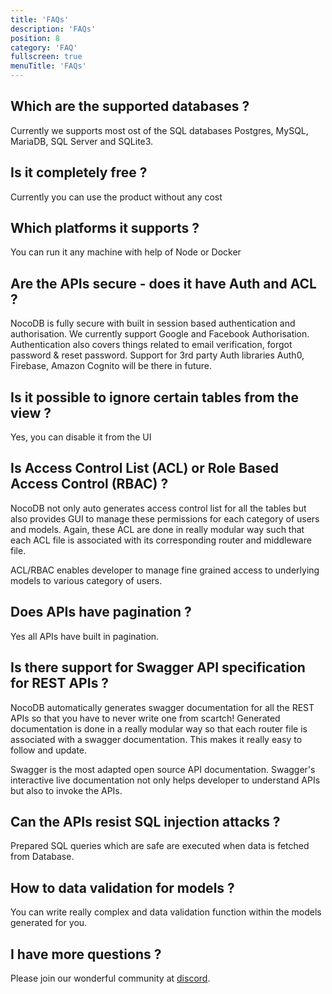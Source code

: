 ```yaml
---
title: 'FAQs'
description: 'FAQs'
position: 8
category: 'FAQ'
fullscreen: true
menuTitle: 'FAQs'
---
```


## Which are the supported databases ?

Currently we supports most ost of the SQL databases Postgres, MySQL, MariaDB, SQL Server and SQLite3.

## Is it completely free ?

Currently you can use the product without any cost

## Which platforms it supports ?

You can run it any machine with help of Node or Docker

## Are the APIs secure - does it have Auth and ACL ?

NocoDB is fully secure with built in session based authentication and authorisation. We currently support Google and Facebook Authorisation.
Authentication also covers things related to email verification, forgot password & reset password. Support for 3rd party Auth libraries Auth0, Firebase, Amazon Cognito will be there in future.

## Is it possible to ignore certain tables from the view ?

Yes, you can disable it from the UI

## Is Access Control List (ACL) or Role Based Access Control (RBAC) ?

NocoDB not only auto generates access control list for all the tables but also provides GUI to manage these permissions for each category of users and models. Again, these ACL are done in really modular way such that each ACL file is associated with its corresponding router and middleware file.

ACL/RBAC enables developer to manage fine grained access to underlying models to various category of users.

## Does APIs have pagination ?

Yes all APIs have built in pagination.

## Is there support for Swagger API specification for REST APIs ?

NocoDB automatically generates swagger documentation for all the REST APIs so that you have to never write one from scartch! Generated documentation is done in a really modular way so that each router file is associated with a swagger documentation. This makes it really easy to follow and update.

Swagger is the most adapted open source API documentation. Swagger's interactive live documentation not only helps developer to understand APIs but also to invoke the APIs.

## Can the APIs resist SQL injection attacks ?

Prepared SQL queries which are safe are executed when data is fetched from Database.

## How to data validation for models ?

You can write really complex and data validation function within the models generated for you.

## I have more questions ?

Please join our wonderful community at [discord](https://discord.gg/5RgZmkW).